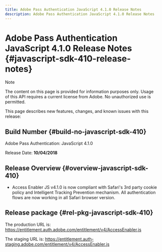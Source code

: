 ```yaml
---
title: Adobe Pass Authentication JavaScript 4.1.0 Release Notes
description: Adobe Pass Authentication JavaScript 4.1.0 Release Notes
---
```

# Adobe Pass Authentication JavaScript 4.1.0 Release Notes {#javascript-sdk-410-release-notes}

>[!NOTE]
>
>The content on this page is provided for information purposes only. Usage of this API requires a current license from Adobe. No unauthorized use is permitted.

This page describes new features, changes, and known issues with this release:

## Build Number {#build-no-javascript-sdk-410}

Adobe Pass Authentication: JavaScript 4.1.0

Release Date: **10/04/2018**


## Release Overview {#overview-javascript-sdk-410}

* Access Enabler JS v4.1.0 is now compliant with Safari's 3rd party cookie policy and Intelligent Tracking Prevention mechanism. All authentication flows are now working in all Safari browser version.


## Release package {#rel-pkg-javascript-sdk-410}

The production URL is: https://entitlement.auth.adobe.com/entitlement/v4/AccessEnabler.js

The staging URL is: https://entitlement.auth-staging.adobe.com/entitlement/v4/AccessEnabler.js
